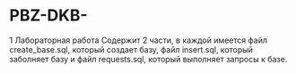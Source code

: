 # PBZ-DKB-
1 Лабораторная работа 
Содержит 2 части, в каждой имеется файл create_base.sql, который создает базу, файл insert.sql, который заболняет базу и файл requests.sql, который выполняет запросы к базе.
